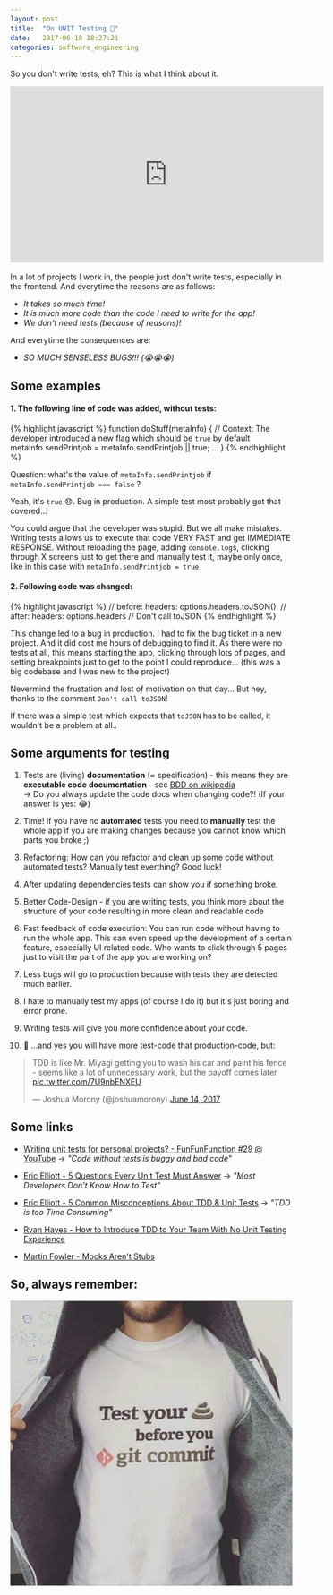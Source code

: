 ```yaml
---
layout: post
title:  "On UNIT Testing 🔨"
date:   2017-06-18 18:27:21
categories: software_engineering
---
```


So you don't write tests, eh? This is what I think about it.

<div class="responsive-video">
  <iframe
    class="test-your-shit-iframe"
    width="560"
    height="315"
    src="https://www.youtube.com/embed/H7C0vd-L5lg"
    frameborder="0"
    allowfullscreen></iframe>
</div>

In a lot of projects I work in, the people just don't write tests, especially in the frontend. And everytime the reasons are as follows:

* _It takes so much time!_
* _It is much more code than the code I need to write for the app!_
* _We don't need tests (because of reasons)!_

And everytime the consequences are:

* _SO MUCH SENSELESS BUGS!!! (😭😭😭)_




## Some examples

#### 1. The following line of code was added, without tests:

{% highlight javascript %}
function doStuff(metaInfo) {
  // Context: The developer introduced a new flag which should be `true` by default
  metaInfo.sendPrintjob = metaInfo.sendPrintjob || true;
  ...
}
{% endhighlight %}

Question: what's the value of `metaInfo.sendPrintjob` if `metaInfo.sendPrintjob === false` ?

Yeah, it's `true` 😞. Bug in production. A simple test most probably got that covered...

You could argue that the developer was stupid. But we all make mistakes. Writing tests allows us to execute that code VERY FAST and get IMMEDIATE RESPONSE. Without reloading the page, adding `console.log`s, clicking through X screens just to get there and manually test it, maybe only once, like in this case with `metaInfo.sendPrintjob = true`


#### 2. Following code was changed:

{% highlight javascript %}
  // before:
  headers: options.headers.toJSON(),
  // after:
  headers: options.headers // Don't call toJSON
{% endhighlight %}

This change led to a bug in production. I had to fix the bug ticket in a new project. And it did cost me hours of debugging to find it. As there were no tests at all, this means starting the app, clicking through lots of pages, and setting breakpoints just to get to the point I could reproduce... (this was a big codebase and I was new to the project)

Nevermind the frustation and lost of motivation on that day... But hey, thanks to the comment `Don't call toJSON`!

If there was a simple test which expects that `toJSON` has to be called, it wouldn't be a problem at all..



## Some arguments for testing

1. Tests are (living) __documentation__ (= specification) - this means they are __executable code documentation__ - see [BDD on wikipedia](https://en.wikipedia.org/wiki/Behavior-driven_development) <br> -> Do you always update the code docs when changing code?! (If your answer is yes: 😂)

2. Time! If you have no __automated__ tests you need to __manually__ test the whole app if you are making changes because you cannot know which parts you broke ;)

3. Refactoring: How can you refactor and clean up some code without automated tests? Manually test everthing? Good luck!

4. After updating dependencies tests can show you if something broke.

5. Better Code-Design - if you are writing tests, you think more about the structure of your code resulting in more clean and readable code

6. Fast feedback of code execution: You can run code without having to run the whole app. This can even speed up the development of a certain feature, especially UI related code. Who wants to click through 5 pages just to visit the part of the app you are working on?

7. Less bugs will go to production because with tests they are detected much earlier.

8. I hate to manually test my apps (of course I do it) but it's just boring and error prone.

9. Writing tests will give you more confidence about your code.

10. 🤺 ...and yes you will have more test-code that production-code, but:

<blockquote class="twitter-tweet" data-lang="en"><p lang="en" dir="ltr">TDD is like Mr. Miyagi getting you to wash his car and paint his fence - seems like a lot of unnecessary work, but the payoff comes later <a href="https://t.co/7U9nbENXEU">pic.twitter.com/7U9nbENXEU</a></p>&mdash; Joshua Morony (@joshuamorony) <a href="https://twitter.com/joshuamorony/status/874962761196765184">June 14, 2017</a></blockquote>
<script async src="//platform.twitter.com/widgets.js" charset="utf-8"></script>


## Some links

* [Writing unit tests for personal projects? - FunFunFunction #29 @ YouTube](https://youtu.be/ib2Pt9_zciA) -> _"Code without tests is buggy and bad code"_

* [Eric Elliott - 5 Questions Every Unit Test Must Answer](https://medium.com/javascript-scene/what-every-unit-test-needs-f6cd34d9836d) -> _"Most Developers Don’t Know How to Test"_

* [Eric Elliott - 5 Common Misconceptions About TDD & Unit Tests](https://medium.com/javascript-scene/5-common-misconceptions-about-tdd-unit-tests-863d5beb3ce9) -> _"TDD is too Time Consuming"_

* [Ryan Hayes - How to Introduce TDD to Your Team With No Unit Testing Experience](https://ryanhayes.net/how-to-introduce-tdd-to-your-team-with-no-unit-testing-experience/)

* [Martin Fowler - Mocks Aren't Stubs](http://martinfowler.com/articles/mocksArentStubs.html)


## So, always remember:

<img class="test-your-shit" src="/images/test-your-shit.jpg">
